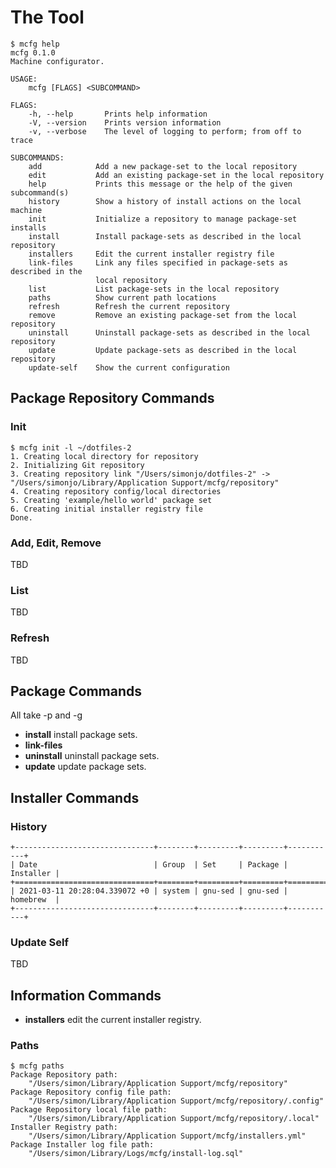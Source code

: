 # The Tool


```text
$ mcfg help
mcfg 0.1.0
Machine configurator.

USAGE:
    mcfg [FLAGS] <SUBCOMMAND>

FLAGS:
    -h, --help       Prints help information
    -V, --version    Prints version information
    -v, --verbose    The level of logging to perform; from off to trace

SUBCOMMANDS:
    add            Add a new package-set to the local repository
    edit           Add an existing package-set in the local repository
    help           Prints this message or the help of the given subcommand(s)
    history        Show a history of install actions on the local machine
    init           Initialize a repository to manage package-set installs
    install        Install package-sets as described in the local repository
    installers     Edit the current installer registry file
    link-files     Link any files specified in package-sets as described in the 
                   local repository
    list           List package-sets in the local repository
    paths          Show current path locations
    refresh        Refresh the current repository
    remove         Remove an existing package-set from the local repository
    uninstall      Uninstall package-sets as described in the local repository
    update         Update package-sets as described in the local repository
    update-self    Show the current configuration
```

## Package Repository Commands

### Init

```text
$ mcfg init -l ~/dotfiles-2
1. Creating local directory for repository
2. Initializing Git repository
3. Creating repository link "/Users/simonjo/dotfiles-2" -> "/Users/simonjo/Library/Application Support/mcfg/repository"
4. Creating repository config/local directories
5. Creating 'example/hello world' package set
6. Creating initial installer registry file
Done.
```

### Add, Edit, Remove

TBD

### List

TBD

### Refresh

TBD

## Package Commands

All take -p and -g

* **install** install package sets.
* **link-files**
* **uninstall** uninstall package sets.
* **update** update package sets.

## Installer Commands

### History

```text
+-------------------------------+--------+---------+---------+-----------+
| Date                          | Group  | Set     | Package | Installer |
+===============================+========+=========+=========+===========+
| 2021-03-11 20:28:04.339072 +0 | system | gnu-sed | gnu-sed | homebrew  |
+-------------------------------+--------+---------+---------+-----------+
```

### Update Self

TBD

## Information Commands

* **installers** edit the current installer registry.

### Paths

```text
$ mcfg paths
Package Repository path:
	"/Users/simon/Library/Application Support/mcfg/repository"
Package Repository config file path:
	"/Users/simon/Library/Application Support/mcfg/repository/.config"
Package Repository local file path:
	"/Users/simon/Library/Application Support/mcfg/repository/.local"
Installer Registry path:
	"/Users/simon/Library/Application Support/mcfg/installers.yml"
Package Installer log file path:
	"/Users/simon/Library/Logs/mcfg/install-log.sql"
```